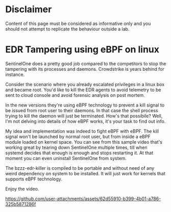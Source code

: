 # Disclaimer

Content of this page must be considered as informative only and you should not attempt to replicate the behaviour outside a lab.

# EDR Tampering using eBPF on linux

SentinelOne does a pretty good job compared to the competitors to stop the tampering with its processes and daemons. Crowdstrike is years behind for instance.

Consider the scenario where you already escalated privileges in a linux box and became root. You'd like to kill the EDR agents to avoid telemetry to be sent to cloud console and avoid forensic analysis on post mortem.

In the new versions they're using eBPF technology to prevent a kill signal to be issued from root user to their daemons. In that case the shell process trying to kill the daemon will just be terminated. How's that possibile? Well, I'm not delving into details of how eBPF works, it's your task to find out info.

My idea and implementation was indeed to fight eBPF with eBPF.
The kill signal won't be launched by normal root user, but from inside a eBPF module loaded on kernel space.
You can see from this sample video that's working great by tearing down SentinelOne multiple times, till when systemd decides that enough is enough and stops restarting it. At that moment you can even uninstall SentinelOne from system.

The bzzz-edr-killer is compiled to be portable and without need of any weird dependency on system to be installed. It will just work for kernels that supports eBPF technology.

Enjoy the video.

https://github.com/user-attachments/assets/62d55910-b399-4b01-a786-325b5871286f

